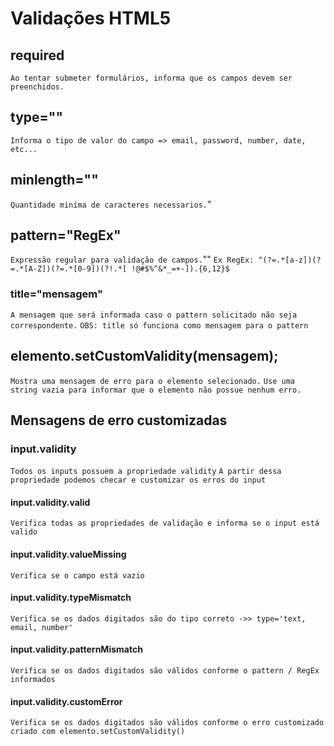 # Validações HTML5

## required
  `Ao tentar submeter formulários, informa que os campos devem ser preenchidos.`

## type=""
  `Informa o tipo de valor do campo => email, password, number, date, etc...`

## minlength=""
  `Quantidade miníma de caracteres necessarios.`"

## pattern="RegEx"
  `Expressão regular para validação de campos.`""
  `Ex RegEx: ^(?=.*[a-z])(?=.*[A-Z])(?=.*[0-9])(?!.*[ !@#$%^&*_=+-]).{6,12}$`

### title="mensagem"
  `A mensagem que será informada caso o pattern solicitado não seja correspondente.`
  `OBS: title só funciona como mensagem para o pattern`
## elemento.setCustomValidity(mensagem);
  `Mostra uma mensagem de erro para o elemento selecionado.`
  `Use uma string vazia para informar que o elemento não possue nenhum erro.`
## Mensagens de erro customizadas

### input.validity
  `Todos os inputs possuem a propriedade validity`
  `A partir dessa propriedade podemos checar e customizar os erros do input`

#### input.validity.valid
  `Verifica todas as propriedades de validação e informa se o input está valido`

#### input.validity.valueMissing
  `Verifica se o campo está vazio`

#### input.validity.typeMismatch
  `Verifica se os dados digitados são do tipo correto ->> type='text, email, number'`

#### input.validity.patternMismatch
  `Verifica se os dados digitados são válidos conforme o pattern / RegEx informados`

#### input.validity.customError
  `Verifica se os dados digitados são válidos conforme o erro customizado criado com elemento.setCustomValidity()`

  

